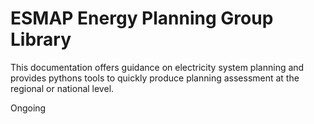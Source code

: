 
# ESMAP Energy Planning Group Library

This documentation offers guidance on electricity system planning and provides pythons tools to quickly produce planning assessment at the regional or national level.

Ongoing